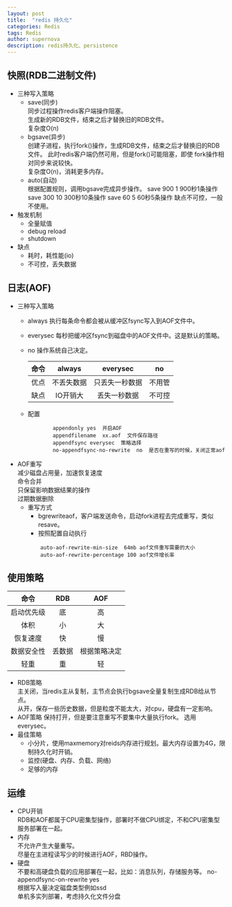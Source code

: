 ```yaml
---
layout: post
title:  "redis 持久化"
categories: Redis
tags: Redis
author: supernova
description: redis持久化、persistence
---
```


## 快照(RDB二进制文件)   
* 三种写入策略
    * save(同步)  
    同步过程操作redis客户端操作阻塞。  
    生成新的RDB文件，结束之后才替换旧的RDB文件。  
    复杂度O(n)
     * bgsave(异步)  
    创建子进程，执行fork()操作，生成RDB文件，结束之后才替换旧的RDB文件。
    此时redis客户端仍然可用，但是fork()可能阻塞，即使 fork操作相对同步来说较快。  
   复杂度O(n)，消耗更多内存。
     * auto(自动)  
   根据配置规则，调用bgsave完成异步操作。
   save 900 1  900秒1条操作
   save 300 10  300秒10条操作
   save 60   5  60秒5条操作
   缺点不可控，一般不使用。    
* 触发机制
    * 全量赋值
    * debug reload
    * shutdown  
* 缺点  
    * 耗时，耗性能(io)  
    * 不可控，丢失数据  

## 日志(AOF)   
* 三种写入策略
    * always    执行每条命令都会被从缓冲区fsync写入到AOF文件中。
    * everysec  每秒把缓冲区fsync到磁盘中的AOF文件中。这是默认的策略。  
    * no    操作系统自己决定。
        
        |命令 | always | everysec |no|
        | :---:| :---: | :---: |:---:|
        | 优点 | 不丢失数据 | 只丢失一秒数据 |不用管|
        | 缺点 | IO开销大 | 丢失一秒数据 |不可控|
        
    * 配置  
       
        ```
                appendonly yes  开启AOF
                appendfilename  xx.aof  文件保存路径
                appendfsync everysec  策略选择
                no-appendfsync-no-rewrite  no  是否在重写的时候，关闭正常aof 
        ```
* AOF重写  
减少磁盘占用量，加速恢复速度  
命令合并  
只保留影响数据结果的操作  
过期数据删除       
    * 重写方式
        * bgrewriteaof，客户端发送命令，启动fork进程去完成重写，类似resave。
        * 按照配置自动执行
        ```
            auto-aof-rewrite-min-size  64mb aof文件重写需要的大小
            auto-aof-rewrite-percentage 100 aof文件增长率
        ```

## 使用策略  

|命令|RDB|AOF|
|:---:|:---:|:---:|     
|启动优先级|底|高|
|体积|小|大|
|恢复速度|快|慢|
|数据安全性|丢数据|根据策略决定|
|轻重|重|轻| 
    
* RDB策略  
        主关闭，当redis主从复制，主节点会执行bgsave全量复制生成RDB给从节点。  
        从开，保存一些历史数据，但是粒度不能太大，对cpu，硬盘有一定影响。
* AOF策略
        保持打开，但是要注意重写不要集中大量执行fork。
        选用everysec。
* 最佳策略  
    * 小分片，使用maxmemory对reids内存进行规划。最大内存设置为4G，限制持久化时开销。 
    * 监控(硬盘、内存、负载、网络)  
    * 足够的内存  

## 运维
* CPU开销   
    RDB和AOF都属于CPU密集型操作，部署时不做CPU绑定，不和CPU密集型服务部署在一起。
* 内存  
    不允许产生大量重写。  
    尽量在主进程读写少的时候进行AOF，RBD操作。  
* 硬盘  
    不要和高硬盘负载的应用部署在一起，比如：消息队列，存储服务等。
    no-appendfsync-on-rewrite   yes  
    根据写入量决定磁盘类型例如ssd    
    单机多实列部署，考虑持久化文件分盘 
     
    
        